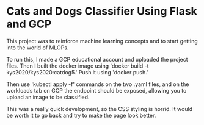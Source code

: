 # Cats and Dogs Classifier Using Flask and GCP
This project was to reinforce machine learning concepts and to start getting into the world of MLOPs.

To run this, I made a GCP educational account and uploaded the project files. Then I built the docker image using 'docker build -t kys2020/kys2020:catdog5.' Push it using 'docker push.'

Then use 'kubectl apply -f' commands on the two .yaml files, and on the workloads tab on GCP the endpoint should be exposed, allowing you to upload an image to be classified.

This was a really quick development, so the CSS styling is horrid. It would be worth it to go back and try to make the page look better.

